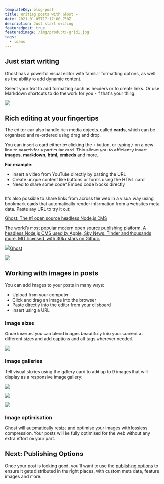 ```yaml
---
templateKey: blog-post
title: Writing posts with Ghost ✍️
date: 2021-01-05T17:17:00.750Z
description: Just start writing
featuredpost: true
featuredimage: /img/products-grid1.jpg
tags:
  - loans
---
```

## Just start writing

Ghost has a powerful visual editor with familiar formatting options, as well as the ability to add dynamic content.

Select your text to add formatting such as headers or to create links. Or use Markdown shortcuts to do the work for you - if that's your thing.

![](https://static.ghost.org/v2.0.0/images/formatting-editor-demo.gif)

## Rich editing at your fingertips

The editor can also handle rich media objects, called **cards**, which can be organised and re-ordered using drag and drop.

You can insert a card either by clicking the `+` button, or typing `/` on a new line to search for a particular card. This allows you to efficiently insert **images**, **markdown**, **html, embeds** and more.

**For example**:

* Insert a video from YouTube directly by pasting the URL
* Create unique content like buttons or forms using the HTML card
* Need to share some code? Embed code blocks directly

```

```

It's also possible to share links from across the web in a visual way using bookmark cards that automatically render information from a websites meta data. Paste any URL to try it out:

[Ghost: The #1 open source headless Node.js CMS](https://ghost.org/)

[The world’s most popular modern open source publishing platform. A headless Node.js CMS used by Apple, Sky News, Tinder and thousands more. MIT licensed, with 30k+ stars on Github.](https://ghost.org/)

[![](https://ghost.org/icons/icon-512x512.png?v=188b8b6d743c6338ba2eab2e35bab4f5)Ghost](https://ghost.org/)

[![](https://ghost.org/images/meta/Ghost.png)](https://ghost.org/)

## Working with images in posts

You can add images to your posts in many ways:

* Upload from your computer
* Click and drag an image into the browser
* Paste directly into the editor from your clipboard
* Insert using a URL

### Image sizes

Once inserted you can blend images beautifully into your content at different sizes and add captions and alt tags wherever needed.

![](https://static.ghost.org/v3.0.0/images/image-sizes-ghost-editor.png)

### Image galleries

Tell visual stories using the gallery card to add up to 9 images that will display as a responsive image gallery:

![](https://static.ghost.org/v3.0.0/images/gallery-sample-1.jpg)

![](https://static.ghost.org/v3.0.0/images/gallery-sample-2.jpg)

![](https://static.ghost.org/v3.0.0/images/gallery-sample-3.jpg)

### Image optimisation

Ghost will automatically resize and optimise your images with lossless compression. Your posts will be fully optimised for the web without any extra effort on your part.

## Next: Publishing Options

Once your post is looking good, you'll want to use the [publishing options](https://gatsby.ghost.io/publishing-options/) to ensure it gets distributed in the right places, with custom meta data, feature images and more.